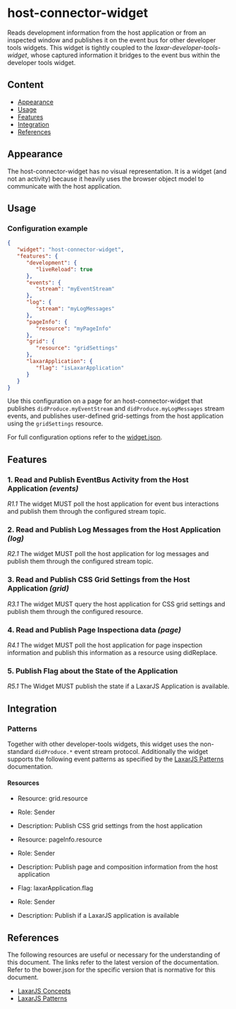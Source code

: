 # host-connector-widget

Reads development information from the host application or from an inspected window and publishes it on the event bus for other developer tools widgets.
This widget is tightly coupled to the _laxar-developer-tools-widget_, whose captured information it bridges to the event bus within the developer tools widget.


## Content

* [Appearance](#appearance)
* [Usage](#usage)
* [Features](#features)
* [Integration](#integration)
* [References](#references)


## Appearance

The host-connector-widget has no visual representation.
It is a widget (and not an activity) because it heavily uses the browser object model to communicate with the host application.


## Usage

### Configuration example

```json
{
   "widget": "host-connector-widget",
   "features": {
      "development": {
         "liveReload": true
      },
      "events": {
         "stream": "myEventStream"
      },
      "log": {
         "stream": "myLogMessages"
      },
      "pageInfo": {
         "resource": "myPageInfo"
      },
      "grid": {
         "resource": "gridSettings"
      },
      "laxarApplication": {
         "flag": "isLaxarApplication"
      }
   }
}
```

Use this configuration on a page for an host-connector-widget that publishes `didProduce.myEventStream` and
`didProduce.myLogMessages` stream events, and publishes user-defined grid-settings from the host application using the `gridSettings` resource.

For full configuration options refer to the [widget.json](widget.json).


## Features

### 1. Read and Publish EventBus Activity from the Host Application _(events)_

*R1.1* The widget MUST poll the host application for event bus interactions and publish them through the configured stream topic.


### 2. Read and Publish Log Messages from the Host Application _(log)_

*R2.1* The widget MUST poll the host application for log messages and publish them through the configured stream topic.


### 3. Read and Publish CSS Grid Settings from the Host Application _(grid)_

*R3.1* The widget MUST query the host application for CSS grid settings and publish them through the configured resource.


### 4. Read and Publish Page Inspectiona data _(page)_

*R4.1* The widget MUST poll the host application for page inspection information and publish this information as a resource using didReplace.


### 5. Publish Flag about the State of the Application

*R5.1* The Widget MUST publish the state if a LaxarJS Application is available.


## Integration

### Patterns

Together with other developer-tools widgets, this widget uses the non-standard `didProduce.*` event stream protocol.
Additionally the widget supports the following event patterns as specified by the [LaxarJS Patterns] documentation.


#### Resources

* Resource: grid.resource
* Role: Sender
* Description: Publish CSS grid settings from the host application

* Resource: pageInfo.resource
* Role: Sender
* Description: Publish page and composition information from the host application

* Flag: laxarApplication.flag
* Role: Sender
* Description: Publish if a LaxarJS application is available


## References

The following resources are useful or necessary for the understanding of this document.
The links refer to the latest version of the documentation.
Refer to the bower.json for the specific version that is normative for this document.

* [LaxarJS Concepts]
* [LaxarJS Patterns]

[LaxarJS Concepts]: https://github.com/LaxarJS/laxar/blob/master/docs/concepts.md "LaxarJS Concepts"
[LaxarJS Patterns]: https://github.com/LaxarJS/laxar_patterns/blob/master/docs/index.md "LaxarJS Patterns"
